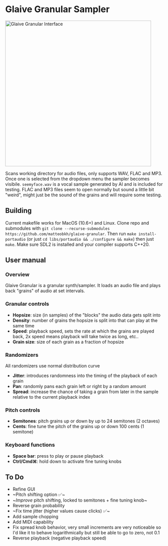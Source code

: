 # Glaive Granular Sampler
<img width="462" alt="Glaive Granular Interface" src="https://github.com/user-attachments/assets/04b4fb05-a768-40e2-a27a-d03d84c132e4" />

Scans working directory for audio files, only supports WAV, FLAC and MP3. Once one is selected from the dropdown menu the sampler becomes visibile. `seemyface.wav` is a vocal sample generated by AI and is included for testing. FLAC and MP3 files seem to open normally but sound a little bit "weird", might just be the sound of the grains and will require some testing.
## Building
Current makefile works for MacOS (10.6+) and Linux. Clone repo and submodules with `git clone --recurse-submodules https://github.com/matteobkh/glaive-granular`. Then run `make install-portaudio` (or just `cd libs/portaudio && ./configure && make`) then just `make`. Make sure SDL2 is installed and your compiler supports C++20.
## User manual
### Overview
Glaive Granular is a granular synth/sampler. It loads an audio file and plays back "grains" of audio at set intervals.
### Granular controls
- **Hopsize**: size (in samples) of the "blocks" the audio data gets split into
- **Density**: number of grains the hopsize is split into that can play at the same time
- **Speed**: playback speed, sets the rate at which the grains are played back, 2x speed means playback will take twice as long, etc..
- **Grain size**: size of each grain as a fraction of hopsize
### Randomizers
All randomizers use normal distribution curve
- **Jitter**: introduces randomness into the timing of the playback of each grain
- **Pan**: randomly pans each grain left or right by a random amount
- **Spread**: increase the chance of taking a grain from later in the sample relative to the current playback index
### Pitch controls
- **Semitones**: pitch grains up or down by up to 24 semitones (2 octaves)
- **Cents**: fine tune the pitch of the grains up or down 100 cents (1 semitone)
### Keyboard functions
- **Space bar**: press to play or pause playback
- **Ctrl/Cmd⌘**: hold down to activate fine tuning knobs
## To Do
- Refine GUI
- ~Pitch shifting option ✅~
- ~_Improve_ pitch shifting, locked to semitones + fine tuning knob~
- Reverse grain probability
- ~Fix time jitter (higher values cause clicks) ✅~
- Add sample chopping
- Add MIDI capability
- Fix spread knob behavior, very small increments are very noticeable so I'd like it to behave logarithmically but still be able to go to zero, not 0.1
- Reverse playback (negative playback speed)
